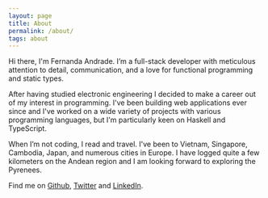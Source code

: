 ```yaml
---
layout: page
title: About
permalink: /about/
tags: about
---
```


Hi there, I'm Fernanda Andrade. I’m a full-stack developer with meticulous attention to
detail, communication, and a love for functional programming and static types.

After having studied electronic engineering I decided to make a career out of my interest
in programming. I've been building web applications ever since and I've worked on a wide
variety of projects with various programming languages, but I'm particularly keen on
Haskell and TypeScript.

When I’m not coding, I read and travel. I've been to Vietnam, Singapore, Cambodia, Japan,
and numerous cities in Europe. I have logged quite a few kilometers on the Andean
region and I am looking forward to exploring the Pyrenees.

Find me on [Github](https://github.com/flandrade), [Twitter](https://twitter.com/feru) and [LinkedIn](https://www.linkedin.com/in/ferandrade/).
